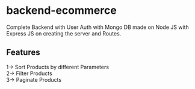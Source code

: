 # backend-ecommerce
Complete Backend with User Auth with Mongo DB made on Node JS with Express JS on creating the server and Routes.
## Features 
1-> Sort Products by different Parameters  
2-> Filter Products   
3-> Paginate Products   
